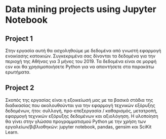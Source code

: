 # Data mining projects using Jupyter Notebook

## Project 1

Στην εργασία αυτή θα ασχοληθούμε με δεδομένα από γνωστή εφαρμογή ενοικίασης
κατοικιών. Συγκεκριμένα σας δίνονται τα δεδομένα για την περιοχή της Αθήνας για 3
μήνες του 2019. Τα δεδομένα είναι σε μορφή csv και θα χρησιμοποιήσετε Python για να
απαντήσετε στα παρακάτω ερωτήματα.

## Project 2

Σκοπός της εργασίας είναι η εξοικείωσή μας με τα βασικά στάδια της διαδικασίας που
ακολουθούνται για την εφαρμογή τεχνικών εξόρυξης δεδομένων, ήτοι: συλλογή,
προ-επεξεργασία / καθαρισμός, μετατροπή, εφαρμογή τεχνικών εξόρυξης δεδομένων
και αξιολόγηση. Η υλοποίηση θα γίνει στην γλώσσα προγραμματισμού Python με την
χρήση των εργαλείων/βιβλιοθηκών: jupyter notebook, pandas, gensim και SciKit Learn.
